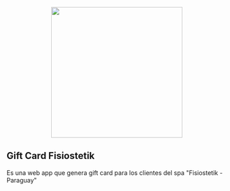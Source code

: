 <p align="center">
    <a href="https://www.fisiostetik.com.py" target="_blank">
    <img src="http://gift.fisiostetik.com.py/img/logo-fisiostetik.svg" width="300">
    </a>
</p>

## Gift Card Fisiostetik

Es una web app que genera gift card para los clientes del spa "Fisiostetik - Paraguay"
